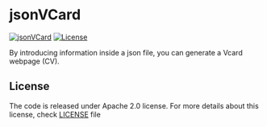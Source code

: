# jsonVCard
[![jsonVCard](https://img.shields.io/badge/Project-jsonVCard-yellow.svg)](https://github.com/kariminf/jsonVCard)
[![License](https://img.shields.io/badge/License-Apache--2.0-yellow.svg)](http://www.apache.org/licenses/LICENSE-2.0)

By introducing information inside a json file, you can generate a Vcard webpage (CV).

## 



## License
The code is released under Apache 2.0 license.
For more details about this license, check [LICENSE](./LICENSE) file
